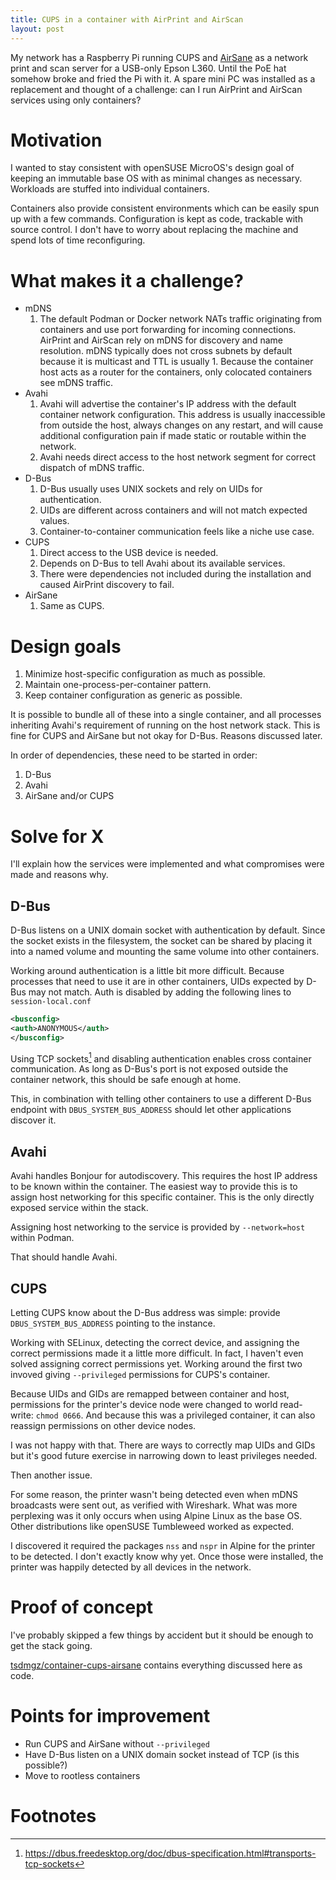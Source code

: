```yaml
---
title: CUPS in a container with AirPrint and AirScan
layout: post
---
```


My network has a Raspberry Pi running CUPS and
[AirSane](https://github.com/SimulPiscator/AirSane) as a network print and scan
server for a USB-only Epson L360. Until the PoE hat somehow broke and fried the
Pi with it. A spare mini PC was installed as a replacement and thought of a
challenge: can I run AirPrint and AirScan services using only containers?

# Motivation

I wanted to stay consistent with openSUSE MicroOS's design goal of keeping an
immutable base OS with as minimal changes as necessary. Workloads are stuffed
into individual containers.

Containers also provide consistent environments which can be easily spun up
with a few commands. Configuration is kept as code, trackable with source
control. I don't have to worry about replacing the machine and spend lots of
time reconfiguring.

# What makes it a challenge?

* mDNS
    1. The default Podman or Docker network NATs traffic originating from
       containers and use port forwarding for incoming connections. AirPrint and
       AirScan rely on mDNS for discovery and name resolution. mDNS typically does
       not cross subnets by default because it is multicast and TTL is usually 1.
       Because the container host acts as a router for the containers, only
       colocated containers see mDNS traffic.
* Avahi
    1. Avahi will advertise the container's IP address with the default
       container network configuration. This address is usually inaccessible from
       outside the host, always changes on any restart, and will cause additional
       configuration pain if made static or routable within the network.
    2. Avahi needs direct access to the host network segment for correct
       dispatch of mDNS traffic.
* D-Bus
    1. D-Bus usually uses UNIX sockets and rely on UIDs for authentication.
    2. UIDs are different across containers and will not match expected values.
    3. Container-to-container communication feels like a niche use case.
* CUPS
    1. Direct access to the USB device is needed.
    2. Depends on D-Bus to tell Avahi about its available services.
    3. There were dependencies not included during the installation and caused
       AirPrint discovery to fail.
* AirSane
    1. Same as CUPS.

# Design goals

1. Minimize host-specific configuration as much as possible.
2. Maintain one-process-per-container pattern.
3. Keep container configuration as generic as possible.

It is possible to bundle all of these into a single container, and all processes
inheriting Avahi's requirement of running on the host network stack. This is
fine for CUPS and AirSane but not okay for D-Bus. Reasons discussed later.

In order of dependencies, these need to be started in order:
1. D-Bus
2. Avahi
3. AirSane and/or CUPS

# Solve for X

I'll explain how the services were implemented and what compromises were made
and reasons why.

## D-Bus

D-Bus listens on a UNIX domain socket with authentication by default. Since the
socket exists in the filesystem, the socket can be shared by placing it into a
named volume and mounting the same volume into other containers.

Working around authentication is a little bit more difficult. Because processes
that need to use it are in other containers, UIDs expected by D-Bus may not
match. Auth is disabled by adding the following lines to `session-local.conf`

```xml
<busconfig>
<auth>ANONYMOUS</auth>
</busconfig>
```

Using TCP sockets[^dbus-sockets] and disabling authentication enables cross container
communication. As long as D-Bus's port is not exposed outside the container
network, this should be safe enough at home.

This, in combination with telling other containers to use a different D-Bus endpoint
with `DBUS_SYSTEM_BUS_ADDRESS` should let other applications discover it.

## Avahi

Avahi handles Bonjour for autodiscovery. This requires the host IP address to be
known within the container. The easiest way to provide this is to assign host
networking for this specific container. This is the only directly exposed
service within the stack.

Assigning host networking to the service is provided by `--network=host` within
Podman.

That should handle Avahi.

## CUPS

Letting CUPS know about the D-Bus address was simple: provide
`DBUS_SYSTEM_BUS_ADDRESS` pointing to the instance.

Working with SELinux, detecting the correct device, and assigning the correct
permissions made it a little more difficult. In fact, I haven't even solved
assigning correct permissions yet. Working around the first two invoved giving
`--privileged` permissions for CUPS's container.

Because UIDs and GIDs are remapped between container and host, permissions for
the printer's device node were changed to world read-write: `chmod 0666`. And
because this was a privileged container, it can also reassign permissions on
other device nodes.

I was not happy with that. There are ways to correctly map UIDs and GIDs but
it's good future exercise in narrowing down to least privileges needed.

Then another issue.

For some reason, the printer wasn't being detected even when mDNS broadcasts
were sent out, as verified with Wireshark. What was more perplexing was it only
occurs when using Alpine Linux as the base OS. Other distributions like openSUSE
Tumbleweed worked as expected.

I discovered it required the packages `nss` and `nspr` in Alpine for the printer
to be detected. I don't exactly know why yet. Once those were installed, the
printer was happily detected by all devices in the network.

# Proof of concept

I've probably skipped a few things by accident but it should be enough to get
the stack going.

[tsdmgz/container-cups-airsane](https://github.com/tsdmgz/container-cups-airsane)
contains everything discussed here as code.

# Points for improvement

* Run CUPS and AirSane without `--privileged`
* Have D-Bus listen on a UNIX domain socket instead of TCP (is this possible?)
* Move to rootless containers

# Footnotes

[^dbus-sockets]: <https://dbus.freedesktop.org/doc/dbus-specification.html#transports-tcp-sockets>

